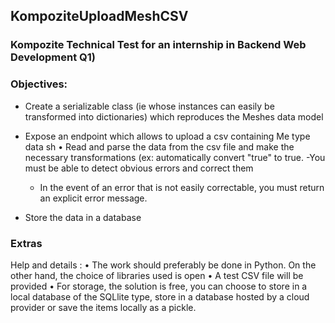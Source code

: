 ## KompoziteUploadMeshCSV
### Kompozite Technical Test for an internship in Backend Web Development Q1)

### Objectives: 
- Create a serializable class (ie whose instances can easily be transformed into dictionaries) which
reproduces the Meshes data model
- Expose an endpoint which allows to upload a csv containing Me type data sh • Read and
parse the data from the csv file and make the necessary transformations (ex: automatically
convert "true" to true.
  -You must be able to detect obvious errors and correct them
  - In the event of an error that is not easily correctable, you must return an explicit
error message.

- Store the data in a database

### Extras
Help and details :
• The work should preferably be done in Python. On the other hand, the choice of libraries used
is open
• A test CSV file will be provided
• For storage, the solution is free, you can choose to store in a local database of the SQLlite type,
store in a database hosted by a cloud provider or save the items locally as a pickle.

